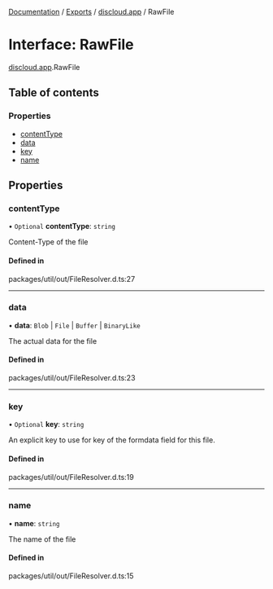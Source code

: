 [Documentation](../README.md) / [Exports](../modules.md) / [discloud.app](../modules/discloud_app.md) / RawFile

# Interface: RawFile

[discloud.app](../modules/discloud_app.md).RawFile

## Table of contents

### Properties

- [contentType](discloud_app.RawFile.md#contenttype)
- [data](discloud_app.RawFile.md#data)
- [key](discloud_app.RawFile.md#key)
- [name](discloud_app.RawFile.md#name)

## Properties

### contentType

• `Optional` **contentType**: `string`

Content-Type of the file

#### Defined in

packages/util/out/FileResolver.d.ts:27

___

### data

• **data**: `Blob` \| `File` \| `Buffer` \| `BinaryLike`

The actual data for the file

#### Defined in

packages/util/out/FileResolver.d.ts:23

___

### key

• `Optional` **key**: `string`

An explicit key to use for key of the formdata field for this file.

#### Defined in

packages/util/out/FileResolver.d.ts:19

___

### name

• **name**: `string`

The name of the file

#### Defined in

packages/util/out/FileResolver.d.ts:15
